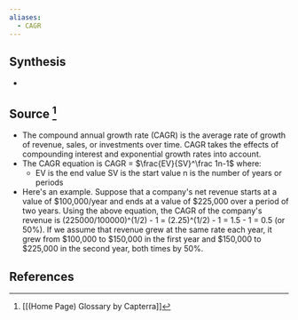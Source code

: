 ```yaml
---
aliases:
  - CAGR
---
```

## Synthesis
- 
## Source [^1]
- The compound annual growth rate (CAGR) is the average rate of growth of revenue, sales, or investments over time. CAGR takes the effects of compounding interest and exponential growth rates into account.
- The CAGR equation is CAGR = $\frac{EV}{SV}^\frac 1n-1$ where:
	- EV is the end value SV is the start value n is the number of years or periods
- Here's an example. Suppose that a company's net revenue starts at a value of $100,000/year and ends at a value of $225,000 over a period of two years. Using the above equation, the CAGR of the company's revenue is (225000/100000)^(1/2) - 1 = (2.25)^(1/2) - 1 = 1.5 - 1 = 0.5 (or 50%). If we assume that revenue grew at the same rate each year, it grew from $100,000 to $150,000 in the first year and $150,000 to $225,000 in the second year, both times by 50%.
## References

[^1]: [[(Home Page) Glossary by Capterra]]